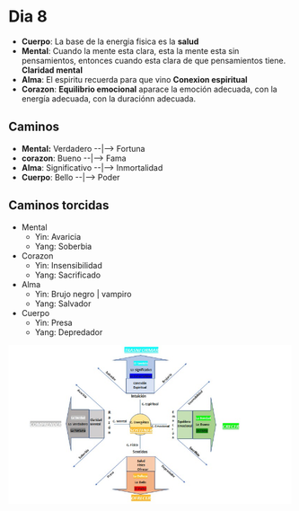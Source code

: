# Dia 8

- **Cuerpo**: La base de la energia fisica es la **salud**
- **Mental**: Cuando la mente esta clara, esta la mente esta sin pensamientos, entonces cuando esta clara de que pensamientos tiene. **Claridad mental**
- **Alma**: El espiritu recuerda para que vino **Conexion espiritual**
- **Corazon**: **Equilibrio emocional** aparace la emoción adecuada, con la energía adecuada, con la duraciónn adecuada.

## Caminos

- **Mental:** Verdadero --|--> Fortuna
- **corazon**: Bueno --|--> Fama
- **Alma**: Significativo --|--> Inmortalidad
- **Cuerpo**: Bello --|--> Poder

## Caminos torcidas

- Mental
  - Yin: Avaricia
  - Yang: Soberbia
- Corazon
  - Yin: Insensibilidad
  - Yang: Sacrificado
- Alma
  - Yin: Brujo negro | vampiro
  - Yang: Salvador
- Cuerpo
  - Yin: Presa
  - Yang: Depredador

![](../assets/caminos.jpg)
